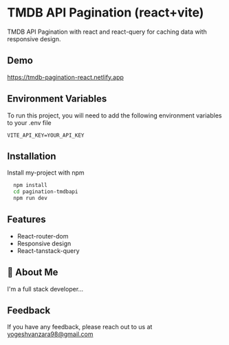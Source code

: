 
# TMDB API Pagination (react+vite)

TMDB API Pagination with react and react-query for caching data with responsive design.

## Demo

https://tmdb-pagination-react.netlify.app

## Environment Variables

To run this project, you will need to add the following environment variables to your .env file

`VITE_API_KEY=YOUR_API_KEY`

## Installation

Install my-project with npm

```bash
  npm install 
  cd pagination-tmdbapi
  npm run dev
```

## Features

- React-router-dom
- Responsive design
- React-tanstack-query

## 🚀 About Me
I'm a full stack developer...


## Feedback

If you have any feedback, please reach out to us at yogeshvanzara98@gmail.com

